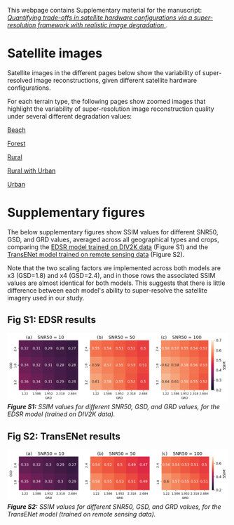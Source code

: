 This webpage contains Supplementary material for the manuscript: <a href="https://arxiv.org/abs/2103.06270"> *Quantifying trade-offs in satellite hardware configurations via a super-resolution framework with realistic image degradation* </a>.

# Satellite images

Satellite images in the different pages below show the variability of super-resolved image reconstructions, given different satellite hardware configurations.

For each terrain type, the following pages show zoomed images that highlight the variability of super-resolution image reconstruction quality under several different degradation values:

[Beach](beach.md)

[Forest](forest.md)

[Rural](rural.md)

[Rural with Urban](rural_w_urban.md)

[Urban](urban.md)

# Supplementary figures

The below supplementary figures show SSIM values for different SNR50, GSD, and GRD values, averaged across all geographical types and crops, comparing the <a href="https://github.com/sanghyun-son/EDSR-PyTorch">EDSR model trained on DIV2K data</a> (Figure S1) and the <a href="https://github.com/Shaosifan/TransENet/">TransENet model trained on remote sensing data</a> (Figure S2).

Note that the two scaling factors we implemented across both models are x3 (GSD=1.8) and x4 (GSD=2.4), and in those rows the associated SSIM values are almost identical for both models. This suggests that there is little difference between each model's ability to super-resolve the satellite imagery used in our study.

## Fig S1: EDSR results

![](plots/meanSSIM_EDSR_by_GSD_GRD_SNR50.png)
***Figure S1:*** *SSIM values for different SNR50, GSD, and GRD values, for the EDSR model (trained on DIV2K data).*

## Fig S2: TransENet results

![](plots/meanSSIM_TransENet-aid_by_GSD_GRD_SNR50.png)
***Figure S2:*** *SSIM values for different SNR50, GSD, and GRD values, for the TransENet model (trained on remote sensing data).*
